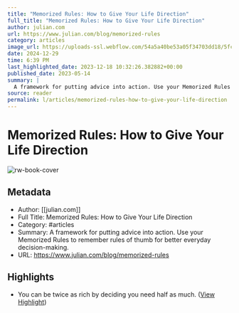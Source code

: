 ```yaml
---
title: "Memorized Rules: How to Give Your Life Direction"
full_title: "Memorized Rules: How to Give Your Life Direction"
author: julian.com
url: https://www.julian.com/blog/memorized-rules
category: articles
image_url: https://uploads-ssl.webflow.com/54a5a40be53a05f34703dd18/5fc48da5c755c681091db4ed_App%20Icon%20%E2%80%94%2032.png
date: 2024-12-29
time: 6:39 PM
last_highlighted_date: 2023-12-18 10:32:26.382882+00:00
published_date: 2023-05-14
summary: |
  A framework for putting advice into action. Use your Memorized Rules to remember rules of thumb for better everyday decision-making.
source: reader
permalink: l/articles/memorized-rules-how-to-give-your-life-direction
---
```

# Memorized Rules: How to Give Your Life Direction

![rw-book-cover](https://uploads-ssl.webflow.com/54a5a40be53a05f34703dd18/5fc48da5c755c681091db4ed_App%20Icon%20%E2%80%94%2032.png)

## Metadata
- Author: [[julian.com]]
- Full Title: Memorized Rules: How to Give Your Life Direction
- Category: #articles
- Summary: A framework for putting advice into action. Use your Memorized Rules to remember rules of thumb for better everyday decision-making.
- URL: https://www.julian.com/blog/memorized-rules

## Highlights
- You can be twice as rich by deciding you need half as much. ([View Highlight](https://read.readwise.io/read/01hhy7qvsjf4tv1e1neambj94n))


